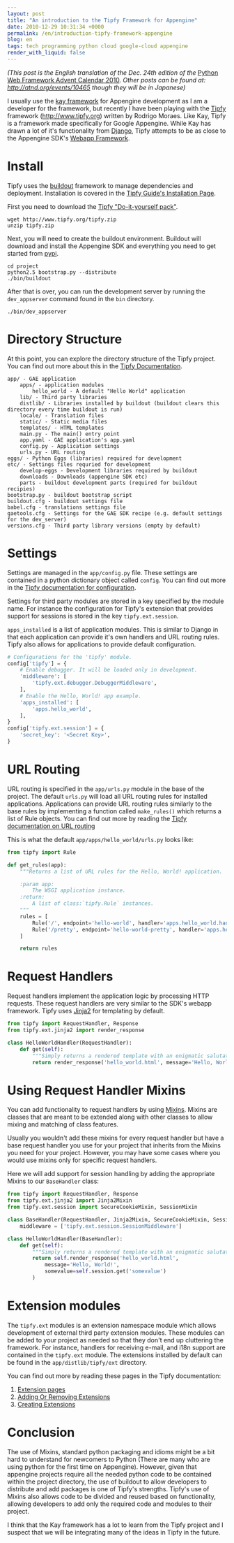 ```yaml
---
layout: post
title: "An introduction to the Tipfy Framework for Appengine"
date: 2010-12-29 10:31:34 +0000
permalink: /en/introduction-tipfy-framework-appengine
blog: en
tags: tech programming python cloud google-cloud appengine
render_with_liquid: false
---
```


_(This post is the English translation of the Dec. 24th edition of the_
[Python Web Framework Advent
Calendar 2010](http://atnd.org/events/10465). _Other posts can be found
at: http://atnd.org/events/10465 though they will be in Japanese)_

I usually use the [kay
framework](http://code.google.com/p/kay-framework/) for Appengine
development as I am a developer for the framework, but recently I have
been playing with the [Tipfy](http://www.tipfy.org/) framework
(<http://www.tipfy.org>) written by Rodrigo Moraes. Like Kay, Tipfy is a
framework made specifically for Google Appengine. While Kay has drawn a
lot of it's functionality from [Django](http://www.djangoproject.com),
Tipfy attempts to be as close to the Appengine SDK's [Webapp
Framework](http://code.google.com/intl/en/appengine/docs/python/gettingstarted/usingwebapp.html).

# Install

Tipfy uses the [buildout](http://www.buildout.org/) framework to manage
dependencies and deployment. Installation is covered in the [Tipfy
Guide's Installation
Page](http://www.tipfy.org/wiki/guide/installation/).

First you need to download the [Tipfy "Do-it-yourself
pack"](http://www.tipfy.org/tipfy.zip).

```shell
wget http://www.tipfy.org/tipfy.zip
unzip tipfy.zip
```

Next, you will need to create the buildout environment. Buildout will
download and install the Appengine SDK and everything you need to get
started from [pypi](http://pypi.python.org/).

```shell
cd project
python2.5 bootstrap.py --distribute
./bin/buildout
```

After that is over, you can run the development server by running the
`dev_appserver` command found in the `bin` directory.

```shell
./bin/dev_appserver
```

# Directory Structure

At this point, you can explore the directory structure of the Tipfy
project. You can find out more about this in the [Tipfy
Documentation](http://www.tipfy.org/wiki/guide/sitelayout/#default-site-structure).

```text
app/ - GAE application
    apps/ - application modules
        hello_world - A default "Hello World" application
    lib/ - Third party libraries
    distlib/ - Libraries installed by buildout (buildout clears this directory every time buildout is run)
    locale/ - Translation files
    static/ - Static media files
    templates/ - HTML templates
    main.py - The main() entry point
    app.yaml - GAE application's app.yaml
    config.py - Application settings
    urls.py - URL routing
eggs/ - Python Eggs (libraries) required for development
etc/ - Settings files requried for development
    develop-eggs - Development libraries required by buildout
    downloads - Downloads (appengine SDK etc)
    parts - buildout development parts (required for buildout recipies)
bootstrap.py - buildout bootstrap script
buildout.cfg - buildout settings file
babel.cfg - translations settings file
gaetools.cfg - Settings for the GAE SDK recipe (e.g. default settings for the dev_server)
versions.cfg - Third party library versions (empty by default)
```

# Settings

Settings are managed in the `app/config.py` file. These settings are
contained in a python dictionary object called `config`. You can find
out more in the [Tipfy documentation for
configuration](http://www.tipfy.org/wiki/guide/configuration/).

Settings for third party modules are stored in a key specified by the
module name. For instance the configuration for Tipfy's extension that
provides support for sessions is stored in the key `tipfy.ext.session`.

`apps_installed` is a list of application modules. This is similar to
Django in that each application can provide it's own handlers and URL
routing rules. Tipfy also allows for applications to provide default
configuration.

```python
# Configurations for the 'tipfy' module.
config['tipfy'] = {
    # Enable debugger. It will be loaded only in development.
    'middleware': [
        'tipfy.ext.debugger.DebuggerMiddleware',
    ],
    # Enable the Hello, World! app example.
    'apps_installed': [
        'apps.hello_world',
    ],
}
config['tipfy.ext.session'] = {
    'secret_key': '<Secret Key>',
}
```

# URL Routing

URL routing is specified in the `app/urls.py` module in the base of the
project. The default `urls.py` will load all URL routing rules for
installed applications. Applications can provide URL routing rules
similarly to the base rules by implementing a function called
`make_rules()` which returns a list of Rule objects. You can find out
more by reading the [Tipfy documentation on URL
routing](http://www.tipfy.org/docs/api/tipfy.html#url-routing)

This is what the default `app/apps/hello_world/urls.py` looks like:

```python
from tipfy import Rule

def get_rules(app):
    """Returns a list of URL rules for the Hello, World! application.

    :param app:
        The WSGI application instance.
    :return:
        A list of class:`tipfy.Rule` instances.
    """
    rules = [
        Rule('/', endpoint='hello-world', handler='apps.hello_world.handlers.HelloWorldHandler'),
        Rule('/pretty', endpoint='hello-world-pretty', handler='apps.hello_world.handlers.PrettyHelloWorldHandler'),
    ]

    return rules
```

# Request Handlers

Request handlers implement the application logic by processing HTTP
requests. These request handlers are very similar to the SDK's webapp
framework. Tipfy uses [Jinja2](http://jinja.pocoo.org/) for templating
by default.

```python
from tipfy import RequestHandler, Response
from tipfy.ext.jinja2 import render_response

class HelloWorldHandler(RequestHandler):
    def get(self):
        """Simply returns a rendered template with an enigmatic salutation."""
        return render_response('hello_world.html', message='Hello, World!')
```

# Using Request Handler Mixins

You can add functionality to request handlers by using
[Mixins](http://en.wikipedia.org/wiki/Mixin). Mixins are classes that
are meant to be extended along with other classes to allow mixing and
matching of class features.

Usually you wouldn't add these mixins for every request handler but have
a base request handler you use for your project that inherits from the
Mixins you need for your project. However, you may have some cases where
you would use mixins only for specific request handlers.

Here we will add support for session handling by adding the appropriate
Mixins to our `BaseHandler` class:

```python
from tipfy import RequestHandler, Response
from tipfy.ext.jinja2 import Jinja2Mixin
from tipfy.ext.session import SecureCookieMixin, SessionMixin

class BaseHandler(RequestHandler, Jinja2Mixin, SecureCookieMixin, SessionMixin):
    middleware = ['tipfy.ext.session.SessionMiddleware']

class HelloWorldHandler(BaseHandler):
    def get(self):
        """Simply returns a rendered template with an enigmatic salutation."""
        return self.render_response('hello_world.html',
            message='Hello, World!',
            somevalue=self.session.get('somevalue')
        )
```

# Extension modules

The `tipfy.ext` modules is an extension namespace module which allows
development of external third party extension modules. These modules can
be added to your project as needed so that they don't end up cluttering
the framework. For instance, handlers for receiving e-mail, and i18n
support are contained in the `tipfy.ext` module. The extensions
installed by default can be found in the `app/distlib/tipfy/ext`
directory.

You can find out more by reading these pages in the Tipfy documentation:

1. [Extension pages](http://www.tipfy.org/wiki/extensions/#extension-pages)
2. [Adding Or Removing Extensions](http://www.tipfy.org/wiki/guide/extensions/#adding-or-removing-extensions)
3. [Creating Extensions](http://www.tipfy.org/wiki/guide/extensions/create/#creating-extensions)

# Conclusion

The use of Mixins, standard python packaging and idioms might be a bit
hard to understand for newcomers to Python (There are many who are using
python for the first time on Appengine). However, given that appengine
projects require all the needed python code to be contained within the
project directory, the use of buildout to allow developers to distribute
and add packages is one of Tipfy's strengths. Tipfy's use of Mixins also
allows code to be divided and reused based on functionality, allowing
developers to add only the required code and modules to their project.

I think that the Kay framework has a lot to learn from the Tipfy project
and I suspect that we will be integrating many of the ideas in Tipfy in
the future.

